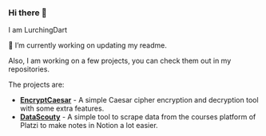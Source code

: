 ### Hi there 👋

I am LurchingDart

🔭 I’m currently working on updating my readme.

Also, I am working on a few projects, you can check them out in my repositories.

The projects are:

- [**EncryptCaesar**](https://github.com/LurchingDart/EncryptCaesar) - A simple Caesar cipher encryption and decryption tool with some extra features.
- [**DataScouty**](https://github.com/LurchingDart/DataScouty) - A simple tool to scrape data from the courses platform of Platzi to make notes in Notion a lot easier.
<!--
**LurchingDart/LurchingDart** is a ✨ _special_ ✨ repository because its `README.md` (this file) appears on your GitHub profile.

Here are some ideas to get you started:

- 🔭 I’m currently working on ...
- 🌱 I’m currently learning ...
- 👯 I’m looking to collaborate on ...
- 🤔 I’m looking for help with ...
- 💬 Ask me about ...
- 📫 How to reach me: ...
- 😄 Pronouns: ...
- ⚡ Fun fact: ...
-->
